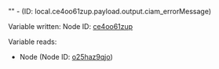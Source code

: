 "" - (ID: local.ce4oo61zup.payload.output.ciam_errorMessage)

Variable written:
Node ID: [ce4oo61zup](../nodes/ce4oo61zup.md)

Variable reads:
* Node (Node ID: [o25haz9qjo](../nodes/o25haz9qjo.md))
